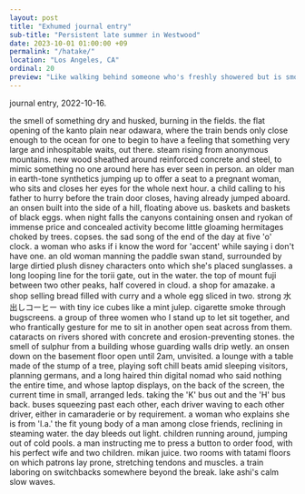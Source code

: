 ```yaml
---
layout: post
title: "Exhumed journal entry"
sub-title: "Persistent late summer in Westwood"
date: 2023-10-01 01:00:00 +09
permalink: "/hatake/"
location: "Los Angeles, CA"
ordinal: 20
preview: "Like walking behind someone who's freshly showered but is smoking a cigarette, while a tangle of hunsuckles offgasses one block down."
---
```

journal entry, 2022-10-16.

the smell of something dry and husked, burning in the fields. the flat opening of the kanto plain near odawara, where the train bends only close enough to the ocean for one to begin to have a feeling that something very large and inhospitable waits, out there. steam rising from anonymous mountains. new wood sheathed around reinforced concrete and steel, to mimic something no one around here has ever seen in person. an older man in earth-tone synthetics jumping up to offer a seat to a pregnant woman, who sits and closes her eyes for the whole next hour. a child calling to his father to hurry before the train door closes, having already jumped aboard. an onsen built into the side of a hill, floating above us. baskets and baskets of black eggs. when night falls the canyons containing onsen and ryokan of immense price and concealed activity become little gloaming hermitages choked by trees. copses. the sad song of the end of the day at five 'o' clock. a woman who asks if i know the word for 'accent' while saying i don't have one. an old woman manning the paddle swan stand, surrounded by large dirtied plush disney characters onto which she's placed sunglasses. a long looping line for the torii gate, out in the water. the top of mount fuji between two other peaks, half covered in cloud. a shop for amazake. a shop selling bread filled with curry and a whole egg sliced in two. strong 水出しコーヒー with tiny ice cubes like a mint julep. cigarette smoke through bugscreens. a group of three women who I stand up to let sit together, and who frantically gesture for me to sit in another open seat across from them. cataracts on rivers shored with concrete and erosion-preventing stones. the smell of sulphur from a building whose guarding walls drip wetly. an onsen down on the basement floor open until 2am, unvisited. a lounge with a table made of the stump of a tree, playing soft chill beats amid sleeping visitors, planning germans, and a long haired thin digital nomad who said nothing the entire time, and whose laptop displays, on the back of the screen, the current time in small, arranged leds. taking the 'K' bus out and the 'H' bus back. buses squeezing past each other, each driver waving to each other driver, either in camaraderie or by requirement. a woman who explains she is from 'l.a.' the fit young body of a man among close friends, reclining in steaming water. the day bleeds out light. children running around, jumping out of cold pools. a man instructing me to press a button to order food, with his perfect wife and two children. mikan juice. two rooms with tatami floors on which patrons lay prone, stretching tendons and muscles. a train laboring on switchbacks somewhere beyond the break. lake ashi's calm slow waves.
